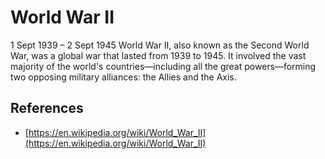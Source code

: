 # World War II

1 Sept 1939 – 2 Sept 1945
World War II, also known as the Second World War, was a global war that lasted from 1939 to 1945. It involved the vast majority of the world's countries—including all the great powers—forming two opposing military alliances: the Allies and the Axis.

## References
 - [https://en.wikipedia.org/wiki/World_War_II](https://en.wikipedia.org/wiki/World_War_II)